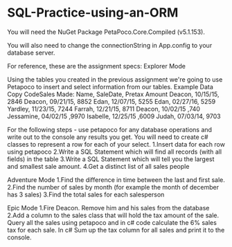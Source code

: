 # SQL-Practice-using-an-ORM

You will need the NuGet Package PetaPoco.Core.Compiled (v5.1.153).

You will also need to change the connectionString in App.config to your database server.


For reference, these are the assignment specs:
Explorer Mode

Using the tables you created in the previous assignment we're going to use Petapoco to insert and select information from our tables. Example Data
Copy CodeSales Made:
Name, SaleDate, Pretax Amount
Deacon, 10/15/15, 2846
Deacon, 09/21/15, 8852
Edan, 12/07/15, 5255
Edan, 02/27/16, 5259
Yardley, 11/23/15, 7244
Farrah, 12/21/15, 8711
Deacon, 10/02/15 ,740
Jessamine, 04/02/15 ,9970
Isabelle, 12/25/15 ,6009
Judah, 07/03/14, 9703


For the following steps - use petapoco for any database operations and write out to the console any results you get. You will need to create c# classes to represent a row for each of your select.
1.Insert data for each row using petapoco
2.Write a SQL Statement which will find all records (with all fields) in the table
3.Write a SQL Statement which will tell you the largest and smallest sale amount.
4.Get a distinct list of all sales people

Adventure Mode
1.Find the difference in time between the last and first sale.
2.Find the number of sales by month (for example the month of december has 3 sales)
3.Find the total sales for each salesperson

Epic Mode
1.Fire Deacon. Remove him and his sales from the database 
2.Add a column to the sales class that will hold the tax amount of the sale. Query all the sales using petapoco and in c# code calculate the 6% sales tax for each sale. In c# Sum up the tax column for all sales and print it to the console.
